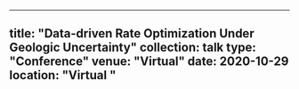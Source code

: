 
---
title: "Data-driven Rate Optimization Under Geologic Uncertainty"
collection: talk
type: "Conference"
venue: "Virtual"
date: 2020-10-29
location: "Virtual "
---


